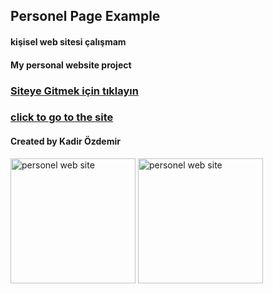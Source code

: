 ## Personel Page Example

#### kişisel web sitesi çalışmam

#### My personal website project

### [Siteye Gitmek için tıklayın](https://kadirozdemir00.netlify.app/)
### [click to go to the site](https://kadirozdemir00.netlify.app/)

#### Created by Kadir Özdemir

<img src="https://i.hizliresim.com/l6h3nme.png"  width="200px" alt="personel web site" target="_blank" display="inline-block" />
<img src="https://i.hizliresim.com/4ew39d7.png"  width="200px" alt="personel web site" target="_blank" />
